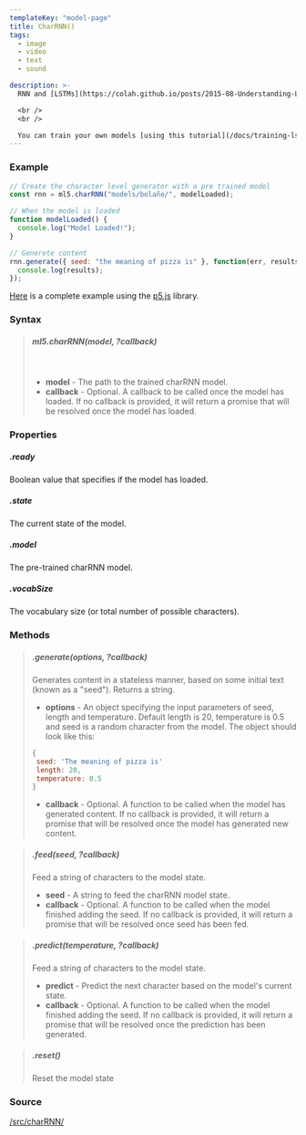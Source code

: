```yaml
---
templateKey: "model-page"
title: CharRNN()
tags:
  - image
  - video
  - text
  - sound

description: >-
  RNN and [LSTMs](https://colah.github.io/posts/2015-08-Understanding-LSTMs/) (Long Short Term Memory networks) are a type of Neural Network architecture useful for working with sequential data (like characters in text or the musical notes of a song) where the order of the that sequence matters. This class allows you run a model pre-trained on a body of text to generate new text.

  <br />
  <br />

  You can train your own models [using this tutorial](/docs/training-lstm) or use [this set of pre trained models](https://github.com/ml5js/ml5-data-and-training/tree/master/models/lstm).
---
```


### Example

```javascript
// Create the character level generator with a pre trained model
const rnn = ml5.charRNN("models/bolaño/", modelLoaded);

// When the model is loaded
function modelLoaded() {
  console.log("Model Loaded!");
}

// Generete content
rnn.generate({ seed: "the meaning of pizza is" }, function(err, results) {
  console.log(results);
});
```

[Here](https://github.com/ml5js/ml5-examples/blob/master/p5js/LSTM/LSTM_Text/sketch.js) is a complete example using the [p5.js](https://p5js.org) library.

### Syntax

> ##### ml5.charRNN(**model**, **?callback**)
>
> <br />
>
> - **model** - The path to the trained charRNN model.
> - **callback** - Optional. A callback to be called once the model has loaded. If no callback is provided, it will return a promise that will be resolved once the model has loaded.

### Properties

##### .ready

Boolean value that specifies if the model has loaded.

##### .state

The current state of the model.

##### .model

The pre-trained charRNN model.

##### .vocabSize

The vocabulary size (or total number of possible characters).

### Methods

> ##### .generate(**options**, **?callback**)
>
> Generates content in a stateless manner, based on some initial text (known as a "seed"). Returns a string.
>
> - **options** - An object specifying the input parameters of seed, length and temperature. Default length is 20, temperature is 0.5 and seed is a random character from the model. The object should look like this:
>
> ```javascript
> {
>  seed: 'The meaning of pizza is'
>  length: 20,
>  temperature: 0.5
> }
> ```
>
> - **callback** - Optional. A function to be called when the model has generated content. If no callback is provided, it will return a promise that will be resolved once the model has generated new content.

> ##### .feed(**seed**, **?callback**)
>
> Feed a string of characters to the model state.
>
> - **seed** - A string to feed the charRNN model state.
> - **callback** - Optional. A function to be called when the model finished adding the seed. If no callback is provided, it will return a promise that will be resolved once seed has been fed.

> ##### .predict(**temperature**, **?callback**)
>
> Feed a string of characters to the model state.
>
> - **predict** - Predict the next character based on the model's current state.
> - **callback** - Optional. A function to be called when the model finished adding the seed. If no callback is provided, it will return a promise that will be resolved once the prediction has been generated.

> ##### .reset()
>
> Reset the model state

### Source

[/src/charRNN/](https://github.com/ml5js/ml5-library/tree/master/src/charRNN)
